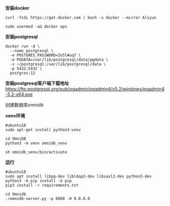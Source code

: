 
**安装docker**
```
curl -fsSL https://get.docker.com | bash -s docker --mirror Aliyun

sudo usermod -aG docker ops
```

**安装postgresql**
```
docker run -d \
  --name postgresql \
  -e POSTGRES_PASSWORD=Ze5l#uq7 \
  -e PGDATA=/var/lib/postgresql/data/pgdata \
  -v ~/postgresql:/var/lib/postgresql/data \
  -p 5432:5432 \
  postgres:12
```

**安装postgresql客户端下载地址**  
https://ftp.postgresql.org/pub/pgadmin/pgadmin4/v5.2/windows/pgadmin4-5.2-x64.exe

创建数据库omnidb

**venv环境**  
```
#ubuntu18
sudo apt-get install python3-venv

cd OmniDB
python3 -m venv omnidb_venv

sh omnidb_venv/bin/activate
```

**运行**
```
#ubuntu18 
sudo apt install libpq-dev libldap2-dev libsasl2-dev python3-dev
python3 -m pip install -U pip
pip3 install -r requirements.txt 

cd Omnidb
./omnidb-server.py -p 8080 -H 0.0.0.0
```